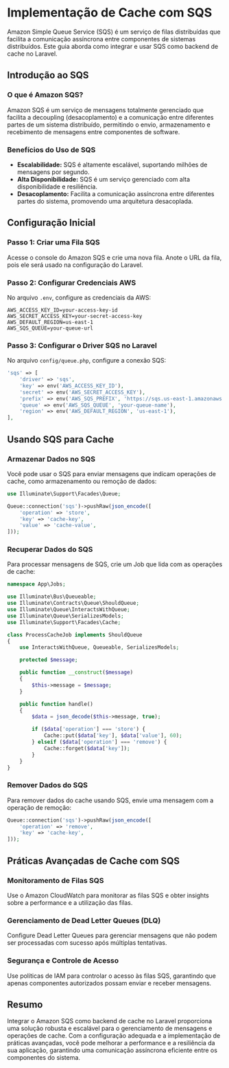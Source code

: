 # Implementação de Cache com SQS

Amazon Simple Queue Service (SQS) é um serviço de filas distribuídas que facilita a comunicação assíncrona entre componentes de sistemas distribuídos. Este guia aborda como integrar e usar SQS como backend de cache no Laravel.

## Introdução ao SQS

### O que é Amazon SQS?

Amazon SQS é um serviço de mensagens totalmente gerenciado que facilita a decoupling (desacoplamento) e a comunicação entre diferentes partes de um sistema distribuído, permitindo o envio, armazenamento e recebimento de mensagens entre componentes de software.

### Benefícios do Uso de SQS

- **Escalabilidade:** SQS é altamente escalável, suportando milhões de mensagens por segundo.
- **Alta Disponibilidade:** SQS é um serviço gerenciado com alta disponibilidade e resiliência.
- **Desacoplamento:** Facilita a comunicação assíncrona entre diferentes partes do sistema, promovendo uma arquitetura desacoplada.

## Configuração Inicial

### Passo 1: Criar uma Fila SQS

Acesse o console do Amazon SQS e crie uma nova fila. Anote o URL da fila, pois ele será usado na configuração do Laravel.

### Passo 2: Configurar Credenciais AWS

No arquivo `.env`, configure as credenciais da AWS:

```env
AWS_ACCESS_KEY_ID=your-access-key-id
AWS_SECRET_ACCESS_KEY=your-secret-access-key
AWS_DEFAULT_REGION=us-east-1
AWS_SQS_QUEUE=your-queue-url
```

### Passo 3: Configurar o Driver SQS no Laravel

No arquivo `config/queue.php`, configure a conexão SQS:

```php
'sqs' => [
    'driver' => 'sqs',
    'key' => env('AWS_ACCESS_KEY_ID'),
    'secret' => env('AWS_SECRET_ACCESS_KEY'),
    'prefix' => env('AWS_SQS_PREFIX', 'https://sqs.us-east-1.amazonaws.com/your-account-id'),
    'queue' => env('AWS_SQS_QUEUE', 'your-queue-name'),
    'region' => env('AWS_DEFAULT_REGION', 'us-east-1'),
],
```

## Usando SQS para Cache

### Armazenar Dados no SQS

Você pode usar o SQS para enviar mensagens que indicam operações de cache, como armazenamento ou remoção de dados:

```php
use Illuminate\Support\Facades\Queue;

Queue::connection('sqs')->pushRaw(json_encode([
    'operation' => 'store',
    'key' => 'cache-key',
    'value' => 'cache-value',
]));
```

### Recuperar Dados do SQS

Para processar mensagens de SQS, crie um Job que lida com as operações de cache:

```php
namespace App\Jobs;

use Illuminate\Bus\Queueable;
use Illuminate\Contracts\Queue\ShouldQueue;
use Illuminate\Queue\InteractsWithQueue;
use Illuminate\Queue\SerializesModels;
use Illuminate\Support\Facades\Cache;

class ProcessCacheJob implements ShouldQueue
{
    use InteractsWithQueue, Queueable, SerializesModels;

    protected $message;

    public function __construct($message)
    {
        $this->message = $message;
    }

    public function handle()
    {
        $data = json_decode($this->message, true);

        if ($data['operation'] === 'store') {
            Cache::put($data['key'], $data['value'], 60);
        } elseif ($data['operation'] === 'remove') {
            Cache::forget($data['key']);
        }
    }
}
```

### Remover Dados do SQS

Para remover dados do cache usando SQS, envie uma mensagem com a operação de remoção:

```php
Queue::connection('sqs')->pushRaw(json_encode([
    'operation' => 'remove',
    'key' => 'cache-key',
]));
```

## Práticas Avançadas de Cache com SQS

### Monitoramento de Filas SQS

Use o Amazon CloudWatch para monitorar as filas SQS e obter insights sobre a performance e a utilização das filas.

### Gerenciamento de Dead Letter Queues (DLQ)

Configure Dead Letter Queues para gerenciar mensagens que não podem ser processadas com sucesso após múltiplas tentativas.

### Segurança e Controle de Acesso

Use políticas de IAM para controlar o acesso às filas SQS, garantindo que apenas componentes autorizados possam enviar e receber mensagens.

## Resumo

Integrar o Amazon SQS como backend de cache no Laravel proporciona uma solução robusta e escalável para o gerenciamento de mensagens e operações de cache. Com a configuração adequada e a implementação de práticas avançadas, você pode melhorar a performance e a resiliência da sua aplicação, garantindo uma comunicação assíncrona eficiente entre os componentes do sistema.

